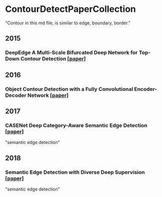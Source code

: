 # ContourDetectPaperCollection
"Contour in this md file, is similar to edge, boundary, border."

## 2015
### DeepEdge A Multi-Scale Bifurcated Deep Network for Top-Down Contour Detection [[paper]](http://www.seas.upenn.edu/~gberta/uploads/3/1/4/8/31486883/1950.pdf)

## 2016
### Object Contour Detection with a Fully Convolutional Encoder-Decoder Network [[paper]](http://www.cv-foundation.org/openaccess/content_cvpr_2016/html/Yang_Object_Contour_Detection_CVPR_2016_paper.html)

## 2017
### CASENet Deep Category-Aware Semantic Edge Detection [[paper]](https://arxiv.org/abs/1705.09759)
"semantic edge detection"

## 2018
### Semantic Edge Detection with Diverse Deep Supervision [[paper]](https://arxiv.org/abs/1804.02864)
"semantic edge detection"
